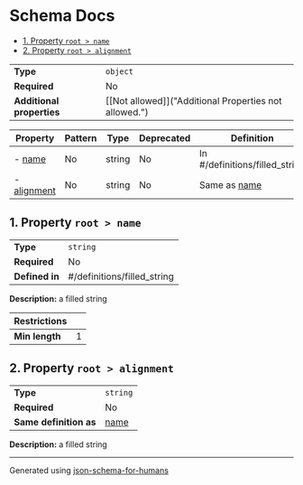 # Schema Docs

- [1. Property `root > name`](#name)
- [2. Property `root > alignment`](#alignment)

|                           |                                                       |
| ------------------------- | ----------------------------------------------------- |
| **Type**                  | `object`                                              |
| **Required**              | No                                                    |
| **Additional properties** | [[Not allowed]]("Additional Properties not allowed.") |

| Property                   | Pattern | Type   | Deprecated | Definition                     | Title/Description |
| -------------------------- | ------- | ------ | ---------- | ------------------------------ | ----------------- |
| - [name](#name )           | No      | string | No         | In #/definitions/filled_string | a filled string   |
| - [alignment](#alignment ) | No      | string | No         | Same as [name](#name )         | a filled string   |

## <a name="name"></a>1. Property `root > name`

|                |                             |
| -------------- | --------------------------- |
| **Type**       | `string`                    |
| **Required**   | No                          |
| **Defined in** | #/definitions/filled_string |

**Description:** a filled string

| Restrictions   |   |
| -------------- | - |
| **Min length** | 1 |

## <a name="alignment"></a>2. Property `root > alignment`

|                        |               |
| ---------------------- | ------------- |
| **Type**               | `string`      |
| **Required**           | No            |
| **Same definition as** | [name](#name) |

**Description:** a filled string

----------------------------------------------------------------------------------------------------------------------------
Generated using [json-schema-for-humans](https://github.com/coveooss/json-schema-for-humans)
